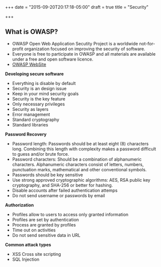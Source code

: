+++
date = "2015-09-20T20:17:18-05:00"
draft = true
title = "Security"

+++

## What is OWASP?

* OWASP Open Web Application Secutity Project is a worldwide not-for-profit organization focused on improving the security of software.
* Everyone is free to participate in OWASP and all materials are available under a free and open software licence.
* [OWASP WebSite](http://www.owasp.org)

**Developing secure software**

* Everything is disable by default
* Security is an design issue
* Keep in your mind security goals
* Security is the key feature
* Only necessary privileges
* Security as layers
* Error management
* Standard cryptography
* Standard libraries

**Password Recovery**

* Password length: Passwords should be at least eight (8) characters long. Combining this length with complexity makes a password difficult to guess and/or brute force.
* Password characters: Should be a combination of alphanumeric characters. Alphanumeric characters consist of letters, numbers, punctuation marks, mathematical and other conventional symbols.
* Passwords should be key sensitive
* Use strong approved cryptographic algorithms: AES, RSA public key cryptography, and SHA-256 or better for hashing.
* Disable accounts after failed authentication attemps
* Do not send username or passwords by email

**Authorization**

* Profiles allow to users to access only granted information
* Profiles are set by authentication
* Process are granted by profiles
* Time out on activities
* Do not send sensitive data in URL

**Common attack types**

* XSS Cross site scripting
* SQL Injection

